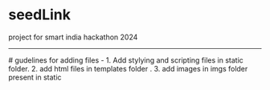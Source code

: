 # seedLink
project for smart india hackathon 2024
<hr>
# gudelines for adding files - 
1. Add stylying and scripting  files in static folder.
2. add html files in templates folder .
3. add images in imgs folder present in static



